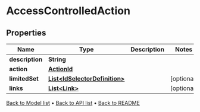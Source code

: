 

# AccessControlledAction


## Properties

| Name | Type | Description | Notes |
|------------ | ------------- | ------------- | -------------|
|**description** | **String** |  |  |
|**action** | [**ActionId**](ActionId.md) |  |  |
|**limitedSet** | [**List&lt;IdSelectorDefinition&gt;**](IdSelectorDefinition.md) |  |  [optional] |
|**links** | [**List&lt;Link&gt;**](Link.md) |  |  [optional] |



[Back to Model list](../README.md#documentation-for-models) &#8226; [Back to API list](../README.md#documentation-for-api-endpoints) &#8226; [Back to README](../README.md)


